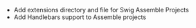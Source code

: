 - Add extensions directory and file for Swig Assemble Projects
- Add Handlebars support to Assemble projects
